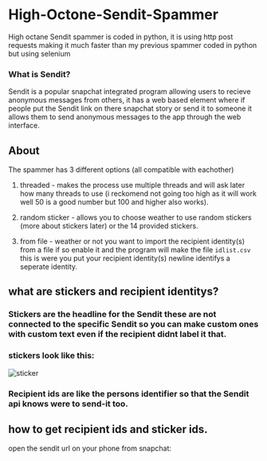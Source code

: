 # High-Octone-Sendit-Spammer
High octane Sendit spammer is coded in python, it is using http post requests making it much faster than my previous spammer coded in python but using selenium

### What is Sendit?
Sendit is a popular snapchat integrated program allowing users to recieve anonymous messages from others, it has a web based element where if people put the Sendit link on there snapchat story or send it to someone it allows them to send anonymous messages to the app through the web interface.

## About
The spammer has 3 different options (all compatible with eachother)
1. threaded - makes the process use multiple threads and will ask later how many threads to use (i reckomend not going too high as it will work well 50 is a good number but 100 and higher also works).

2. random sticker - allows you to choose weather to use random stickers (more about stickers later) or the 14 provided stickers.

3. from file - weather or not you want to import the recipient identity(s) from a file if so enable it and the program will make the file ` idlist.csv ` this is were you put your recipient identity(s) newline identifys a seperate identity.

## what are stickers and recipient identitys?
### Stickers are the headline for the Sendit these are not connected to the specific Sendit so you can make custom ones with custom text even if the recipient didnt label it that.
### stickers look like this: 
![sticker](https://user-images.githubusercontent.com/83868916/150907225-f49dfdd3-b3c0-42a1-8ecd-c702026437ff.png)

### Recipient ids are like the persons identifier so that the Sendit api knows were to send-it too.
## how to get recipient ids and sticker ids.
open the sendit url on your phone from snapchat:
